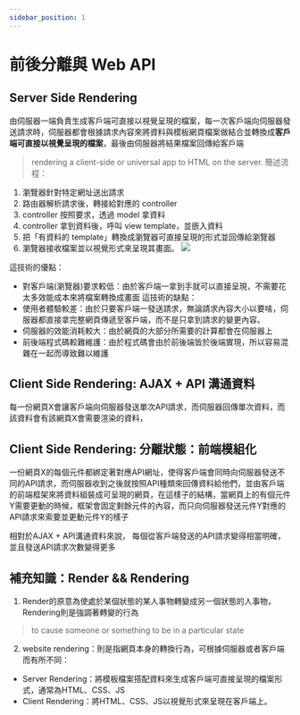 ```yaml
---
sidebar_position: 1
---
```


# 前後分離與 Web API 

## Server Side Rendering
由伺服器一端負責生成客戶端可直接以視覺呈現的檔案，每一次客戶端向伺服器發送請求時，伺服器都會根據請求內容來將資料與模板網頁檔案做結合並轉換成**客戶端可直接以視覺呈現的檔案**，最後由伺服器將結果檔案回傳給客戶端
>  rendering a client-side or universal app to HTML on the server.
簡述流程：
1. 瀏覽器針對特定網址送出請求
2. 路由器解析請求後，轉接給對應的 controller
3. controller 按照要求，透過 model 拿資料
4. controller 拿到資料後，呼叫 view template，並嵌入資料
5. 把「有資料的 template」轉換成瀏覽器可直接呈現的形式並回傳給瀏覽器
6. 瀏覽器接收檔案並以視覺形式來呈現其畫面。
![](https://res.cloudinary.com/dqfxgtyoi/image/upload/v1633596645/blog/network/ClientAndServer/MVCModel_dgvnhm.png)

這技術的優點：
  - 對客戶端(瀏覽器)要求較低：由於客戶端一拿到手就可以直接呈現，不需要花太多效能成本來將檔案轉換成畫面
這技術的缺點：
  - 使用者體驗較差：由於只要客戶端一發送請求，無論請求內容大小以要啥，伺服器都直接拿完整網頁傳遞至客戶端，而不是只拿到請求的變更內容。
  - 伺服器的效能消耗較大：由於網頁的大部分所需要的計算都會在伺服器上
  - 前後端程式碼較難維護：由於程式碼會由於前後端皆於後端實現，所以容易混雜在一起而導致難以維護

## Client Side Rendering: AJAX + API 溝通資料
每一份網頁X會讓客戶端向伺服器發送單次API請求，而伺服器回傳單次資料，而該資料會有該網頁X會需要渲染的資料，

## Client Side Rendering: 分離狀態：前端模組化

一份網頁X的每個元件都綁定著對應API網址，使得客戶端會同時向伺服器發送不同的API請求，而伺服器收到之後就按照API種類來回傳資料給他們，並由客戶端的前端框架來將資料組裝成可呈現的網頁，在這樣子的結構，當網頁上的有個元件Y需要更動的時候，框架會固定剩餘元件的內容，而只向伺服器發送元件Y對應的API請求來索要並更動元件Y的樣子


相對於AJAX + API溝通資料來說，
每個從客戶端發送的API請求變得相當明確，並且發送API請求次數變得更多


## 補充知識：Render && Rendering
1. Render的原意為使處於某個狀態的某人事物轉變成另一個狀態的人事物，Rendering則是強調著轉變的行為
> to cause someone or something to be in a particular state
2. website rendering：則是指網頁本身的轉換行為，可根據伺服器或者客戶端而有所不同：  
  - Server Rendering：將模板檔案搭配資料來生成客戶端可直接呈現的檔案形式，通常為HTML、CSS、JS
  - Client Rendering：將HTML、CSS、JS以視覺形式來呈現在客戶端上。